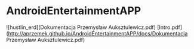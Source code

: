 # AndroidEntertainmentAPP

![hustlin_erd](Dokumentacja Przemysław Auksztulewicz.pdf)
[Intro.pdf](http://aprzemek.github.io/AndroidEntertainmentAPP/docs/Dokumentacja Przemysław Auksztulewicz.pdf)
